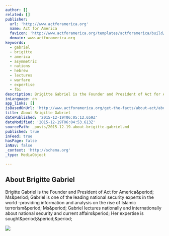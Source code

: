 ```yaml
---
author: []
related: []
publisher:
  url: 'http://www.actforamerica.org'
  name: Act for America
  favicon: 'http://www.actforamerica.org/templates/actforamerica/build/img/favicon.png'
  domain: www.actforamerica.org
keywords:
  - gabriel
  - brigitte
  - america
  - asymmetric
  - nations
  - hebrew
  - lectures
  - warfare
  - expertise
  - fbi
description: Brigitte Gabriel is the Founder and President of Act for America. Ms. Gabriel is one of the leading national security experts in the world -providing information and analysis on the rise of Islamic terrorism. Ms. Gabriel lectures nationally and internationally about national security and current affairs. Her expertise is sought...
inLanguage: en
app_links: []
isBasedOnUrl: 'http://www.actforamerica.org/get-the-facts/about-act/about-brigitte-gabriel'
title: About Brigitte Gabriel
datePublished: '2015-12-19T06:05:12.659Z'
dateModified: '2015-12-19T06:04:53.613Z'
sourcePath: _posts/2015-12-19-about-brigitte-gabriel.md
published: true
inFeed: true
hasPage: false
inNav: false
_context: 'http://schema.org'
_type: MediaObject

---
```

<article style=""><h1>About Brigitte Gabriel</h1><p>Brigitte Gabriel is the Founder and President of Act for America&amp;period; Ms&amp;period; Gabriel is one of the leading national security experts in the world -providing information and analysis on the rise of Islamic terrorism&amp;period; Ms&amp;period; Gabriel lectures nationally and internationally about national security and current affairs&amp;period; Her expertise is sought&amp;period;&amp;period;&amp;period;</p><img src="http://www.actforamerica.org/images/articles/brigitte-gabriel-small-profile-photo.jpg" /></article>